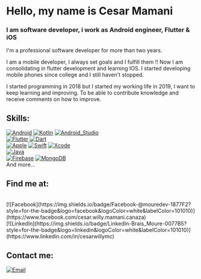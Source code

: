 # Hello, my name is Cesar Mamani
### I am software developer, i work as Android engineer, Flutter & iOS

I'm a professional software developer for more than two years.

I am a mobile developer, I always set goals and I fulfill them !! Now I am consolidating in flutter development and learning IOS.
I started developing mobile phones since college and I still haven't stopped.

I started programming in 2018 but I started my working life in 2019, I want to keep learning and improving. To be able to contribute knowledge and receive comments on how to improve.

## Skills:
[![Android](https://img.shields.io/badge/Android-3DDC84?style=for-the-badge&logo=android&logoColor=white&labelColor=101010)]()
[![Kotlin](https://img.shields.io/badge/Kotlin-0095D5?style=for-the-badge&logo=kotlin&logoColor=white&labelColor=101010)]()
[![Android_Studio](https://img.shields.io/badge/Android_Studio-3DDC84?style=for-the-badge&logo=android-studio&logoColor=white&labelColor=101010)]()
</br>
[![Flutter](https://img.shields.io/badge/Flutter-%2302569B.svg?style=for-the-badge&logo=Flutter&logoColor=white&labelColor=101010)]()
[![Dart](https://img.shields.io/badge/dart-%230175C2.svg?style=for-the-badge&logo=dart&logoColor=white&labelColor=101010)]()
</br>
[![Apple](https://img.shields.io/badge/iOS-999999?style=for-the-badge&logo=apple&logoColor=white&labelColor=101010)]()
[![Swift](https://img.shields.io/badge/Swift-FA7343?style=for-the-badge&logo=swift&logoColor=white&labelColor=101010)]()
[![Xcode](https://img.shields.io/badge/Xcode-1575F9?style=for-the-badge&logo=xcode&logoColor=white&labelColor=101010)]()
</br>
[![Java](https://img.shields.io/badge/Java-007396?style=for-the-badge&logo=java&logoColor=white&labelColor=101010)]()
</br>
[![Firebase](https://img.shields.io/badge/Firebase-FFCA28?style=for-the-badge&logo=firebase&logoColor=white&labelColor=101010)]()
[![MongoDB](https://img.shields.io/badge/MongoDB-47A248?style=for-the-badge&logo=mongodb&logoColor=white&labelColor=101010)]()
</br>
And more...

## Find me at:

</br>
[![Facebook](https://img.shields.io/badge/Facebook-@mouredev-1877F2?style=for-the-badge&logo=facebook&logoColor=white&labelColor=101010)](https://www.facebook.com/cesar.willy.mamani.canaza)
</br>
[![LinkedIn](https://img.shields.io/badge/LinkedIn-Brais_Moure-0077B5?style=for-the-badge&logo=linkedin&logoColor=white&labelColor=101010)](https://www.linkedin.com/in/cesarwillymc)



## Contact me:
[![Email](https://img.shields.io/badge/Gmail-D14836?style=for-the-badge&logo=gmail&logoColor=white&labelColor=101010)](mailto:cesarwilly.mc@gmail.com)
